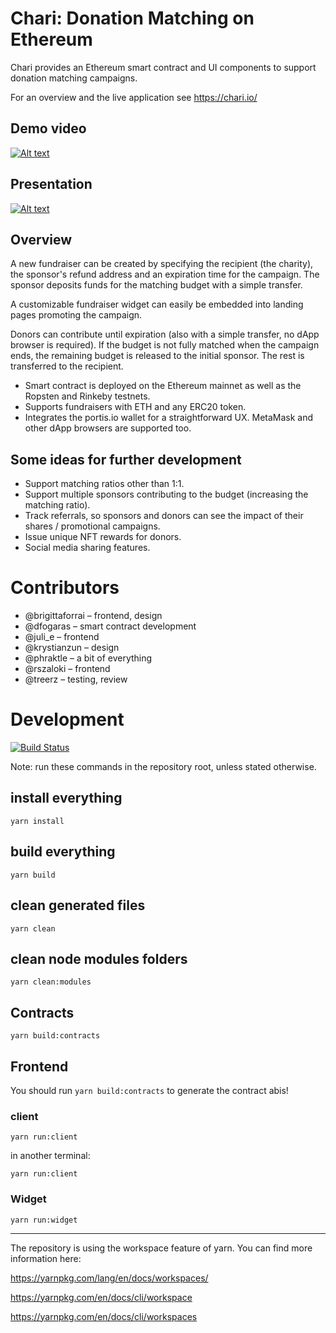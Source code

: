 # Chari: Donation Matching on Ethereum

Chari provides an Ethereum smart contract and UI components to support donation matching campaigns.

For an overview and the live application see https://chari.io/

## Demo video
[![Alt text](https://img.youtube.com/vi/IfN_VqCQxoo/0.jpg)](https://youtu.be/IfN_VqCQxoo)

## Presentation
[![Alt text](https://s3.amazonaws.com/media-p.slid.es/thumbnails/c1dfe10f00d58401d4d4b096a3b5ee14/thumb.jpg?1562853780)](https://slides.com/brigittaforrai-1/chari/fullscreen)


## Overview
A new fundraiser can be created by specifying the recipient (the charity), the sponsor's refund address and an expiration time for the campaign. The sponsor deposits funds for the matching budget with a simple transfer.

A customizable fundraiser widget can easily be embedded into landing pages promoting the campaign.

Donors can contribute until expiration (also with a simple transfer, no dApp browser is required). If the budget is not fully matched when the campaign ends, the remaining budget is released to the initial sponsor. The rest is transferred to the recipient.

* Smart contract is deployed on the Ethereum mainnet as well as the Ropsten and Rinkeby testnets.
* Supports fundraisers with ETH and any ERC20 token.
* Integrates the portis.io wallet for a straightforward UX. MetaMask and other dApp browsers are supported too.

## Some ideas for further development
* Support matching ratios other than 1:1. 
* Support multiple sponsors contributing to the budget (increasing the matching ratio).
* Track referrals, so sponsors and donors can see the impact of their shares / promotional campaigns.
* Issue unique NFT rewards for donors.
* Social media sharing features.


# Contributors

* @brigittaforrai – frontend, design
* @dfogaras – smart contract development
* @juli_e – frontend
* @krystianzun – design
* @phraktle – a bit of everything
* @rszaloki – frontend
* @treerz – testing, review


# Development

[![Build Status](https://travis-ci.org/DecentLabs/chari.svg?branch=master)](https://travis-ci.org/DecentLabs/chari)

Note: run these commands in the repository root, unless stated otherwise. 

## install everything
```
yarn install
```


## build everything
```
yarn build
```

## clean generated files
```
yarn clean
```

## clean node modules folders
```
yarn clean:modules
```

## Contracts

```
yarn build:contracts
```

## Frontend

You should run `yarn build:contracts` to generate the contract abis!

### client
```
yarn run:client
```
in another terminal:
```
yarn run:client
```

### Widget
```
yarn run:widget
```

---
The repository is using the workspace feature of yarn. 
You can find more information here:

https://yarnpkg.com/lang/en/docs/workspaces/

https://yarnpkg.com/en/docs/cli/workspace

https://yarnpkg.com/en/docs/cli/workspaces
